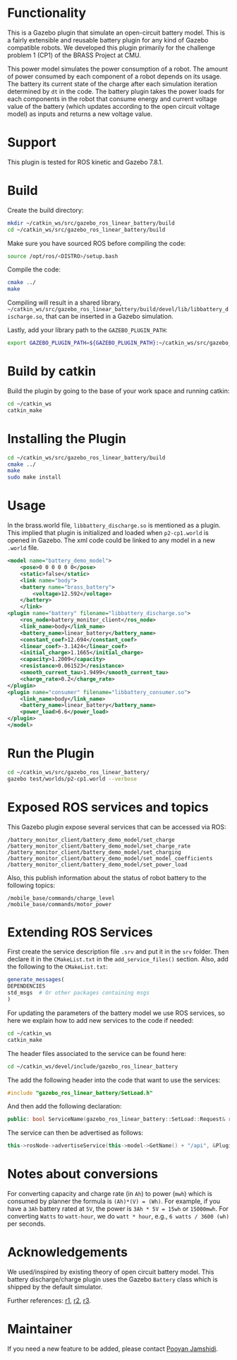 # Functionality
This is a Gazebo plugin that simulate an open-circuit battery model. This is a fairly extensible and reusable battery plugin for any kind of Gazebo compatible robots. We developed this plugin primarily for the challenge problem 1 (CP1) of the BRASS Project at CMU. 

This power model simulates the power consumption of a robot. The amount of power consumed by each component of a robot depends on its usage. The battery its current state of the charge after each simulation iteration determined by `dt` in the code. The battery plugin takes the power loads for each components in the robot that consume energy and current voltage value of the battery (which updates according to the open circuit voltage model) as inputs and returns a new voltage value.


# Support
This plugin is tested for ROS kinetic and Gazebo 7.8.1.

# Build
Create the build directory:
```bash
mkdir ~/catkin_ws/src/gazebo_ros_linear_battery/build
cd ~/catkin_ws/src/gazebo_ros_linear_battery/build
```

Make sure you have sourced ROS before compiling the code:
```bash
source /opt/ros/<DISTRO>/setup.bash
```

Compile the code:
```bash
cmake ../
make    
```

Compiling will result in a shared library, `~/catkin_ws/src/gazebo_ros_linear_battery/build/devel/lib/libbattery_discharge.so`, that can be inserted in a Gazebo simulation.

Lastly, add your library path to the `GAZEBO_PLUGIN_PATH`:
```bash
export GAZEBO_PLUGIN_PATH=${GAZEBO_PLUGIN_PATH}:~/catkin_ws/src/gazebo_ros_linear_battery/build/devel/lib
```

# Build by catkin
Build the plugin by going to the base of your work space and running catkin:
```bash
cd ~/catkin_ws
catkin_make
```

# Installing the Plugin
```bash
cd ~/catkin_ws/src/gazebo_ros_linear_battery/build
cmake ../
make
sudo make install
```

# Usage

In the brass.world file, `libbattery_discharge.so` is mentioned as a plugin. 
This implied that plugin is initialized and loaded when `p2-cp1.world` is opened in Gazebo. 
The xml code could be linked to any model in a new `.world` file.
```xml
<model name="battery_demo_model">
    <pose>0 0 0 0 0 0</pose>
    <static>false</static>
    <link name="body">
    <battery name="brass_battery">
        <voltage>12.592</voltage>
    </battery>
    </link>
<plugin name="battery" filename="libbattery_discharge.so">
    <ros_node>battery_monitor_client</ros_node>
    <link_name>body</link_name>
    <battery_name>linear_battery</battery_name>
    <constant_coef>12.694</constant_coef>
    <linear_coef>-3.1424</linear_coef>
    <initial_charge>1.1665</initial_charge>
    <capacity>1.2009</capacity>
    <resistance>0.061523</resistance>
    <smooth_current_tau>1.9499</smooth_current_tau>
    <charge_rate>0.2</charge_rate>
</plugin>
<plugin name="consumer" filename="libbattery_consumer.so">
    <link_name>body</link_name>
    <battery_name>linear_battery</battery_name>
    <power_load>6.6</power_load>
</plugin>
</model>
```

# Run the Plugin
```bash
cd ~/catkin_ws/src/gazebo_ros_linear_battery/
gazebo test/worlds/p2-cp1.world --verbose
```


# Exposed ROS services and topics

This Gazebo plugin expose several services that can be accessed via ROS:

```
/battery_monitor_client/battery_demo_model/set_charge
/battery_monitor_client/battery_demo_model/set_charge_rate
/battery_monitor_client/battery_demo_model/set_charging
/battery_monitor_client/battery_demo_model/set_model_coefficients
/battery_monitor_client/battery_demo_model/set_power_load
```

Also, this publish information about the status of robot battery to the following topics:
```
/mobile_base/commands/charge_level
/mobile_base/commands/motor_power
```

# Extending ROS Services

First create the service description file `.srv` and put it in the `srv` folder. Then declare it in the `CMakeList.txt` in the
`add_service_files()` section. Also, add the following to the `CMakeList.txt`:
```cmake
generate_messages(
DEPENDENCIES
std_msgs  # Or other packages containing msgs
)
```

For updating the parameters of the battery model we use ROS services,
so here we explain how to add new services to the code if needed:

```bash
cd ~/catkin_ws
catkin_make
```
The header files associated to the service can be found here:

```bash
cd ~/catkin_ws/devel/include/gazebo_ros_linear_battery
```
The add the following header into the code that want to use the services:

```cpp
#include "gazebo_ros_linear_battery/SetLoad.h"
```
And then add the following declaration:

```cpp
public: bool ServiceName(gazebo_ros_linear_battery::SetLoad::Request& req, gazebo_ros_linear_battery::SetLoad::Response& res);
```
The service can then be advertised as follows:

```cpp
this->rosNode->advertiseService(this->model->GetName() + "/api", &Plugin::ServiceName, this);
```

# Notes about conversions
For converting capacity and charge rate (in `Ah`) to power (`mwh`) which is consumed by planner the formula is `(Ah)*(V) = (Wh)`. For example, if you have a `3Ah` battery rated at `5V`, the power is `3Ah * 5V = 15wh` or `15000mwh`.
For converting `Watts` to `watt-hour`, we do `watt * hour`, e.g., `6 watts / 3600 (wh)` per seconds. 

# Acknowledgements
We used/inspired by existing theory of open circuit battery model. This battery discharge/charge plugin uses the Gazebo `Battery` class which is shipped by the default simulator.


Further references: [r1](http://security.livewatch.com/forum-ref/ohms-law-calculator), [r2](http://batteriesbyfisher.com/determining-charge-time), [r3](https://electronics.stackexchange.com/questions/24160/how-to-calculate-the-time-of-charging-and-discharging-of-battery).

# Maintainer

If you need a new feature to be added, please contact [Pooyan Jamshidi](https://pooyanjamshidi.github.io).